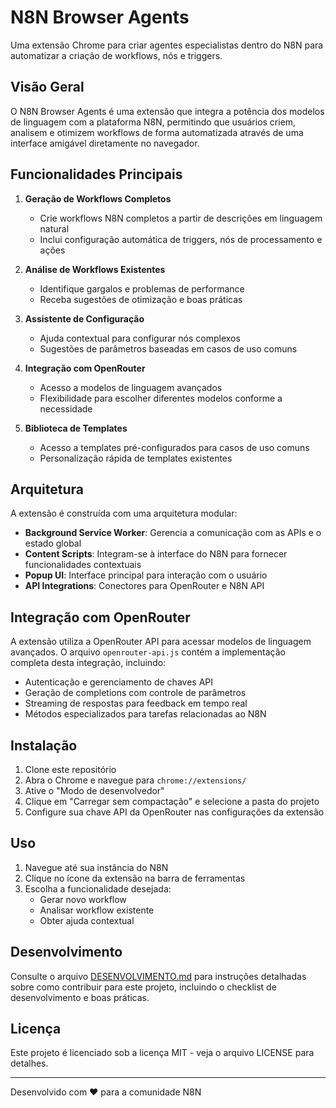 # N8N Browser Agents

Uma extensão Chrome para criar agentes especialistas dentro do N8N para automatizar a criação de workflows, nós e triggers.

## Visão Geral

O N8N Browser Agents é uma extensão que integra a potência dos modelos de linguagem com a plataforma N8N, permitindo que usuários criem, analisem e otimizem workflows de forma automatizada através de uma interface amigável diretamente no navegador.

## Funcionalidades Principais

1. **Geração de Workflows Completos**
   - Crie workflows N8N completos a partir de descrições em linguagem natural
   - Inclui configuração automática de triggers, nós de processamento e ações

2. **Análise de Workflows Existentes**
   - Identifique gargalos e problemas de performance
   - Receba sugestões de otimização e boas práticas

3. **Assistente de Configuração**
   - Ajuda contextual para configurar nós complexos
   - Sugestões de parâmetros baseadas em casos de uso comuns

4. **Integração com OpenRouter**
   - Acesso a modelos de linguagem avançados
   - Flexibilidade para escolher diferentes modelos conforme a necessidade

5. **Biblioteca de Templates**
   - Acesso a templates pré-configurados para casos de uso comuns
   - Personalização rápida de templates existentes

## Arquitetura

A extensão é construída com uma arquitetura modular:

- **Background Service Worker**: Gerencia a comunicação com as APIs e o estado global
- **Content Scripts**: Integram-se à interface do N8N para fornecer funcionalidades contextuais
- **Popup UI**: Interface principal para interação com o usuário
- **API Integrations**: Conectores para OpenRouter e N8N API

## Integração com OpenRouter

A extensão utiliza a OpenRouter API para acessar modelos de linguagem avançados. O arquivo `openrouter-api.js` contém a implementação completa desta integração, incluindo:

- Autenticação e gerenciamento de chaves API
- Geração de completions com controle de parâmetros
- Streaming de respostas para feedback em tempo real
- Métodos especializados para tarefas relacionadas ao N8N

## Instalação

1. Clone este repositório
2. Abra o Chrome e navegue para `chrome://extensions/`
3. Ative o "Modo de desenvolvedor"
4. Clique em "Carregar sem compactação" e selecione a pasta do projeto
5. Configure sua chave API da OpenRouter nas configurações da extensão

## Uso

1. Navegue até sua instância do N8N
2. Clique no ícone da extensão na barra de ferramentas
3. Escolha a funcionalidade desejada:
   - Gerar novo workflow
   - Analisar workflow existente
   - Obter ajuda contextual

## Desenvolvimento

Consulte o arquivo [DESENVOLVIMENTO.md](./DESENVOLVIMENTO.md) para instruções detalhadas sobre como contribuir para este projeto, incluindo o checklist de desenvolvimento e boas práticas.

## Licença

Este projeto é licenciado sob a licença MIT - veja o arquivo LICENSE para detalhes.

---

Desenvolvido com ❤️ para a comunidade N8N
